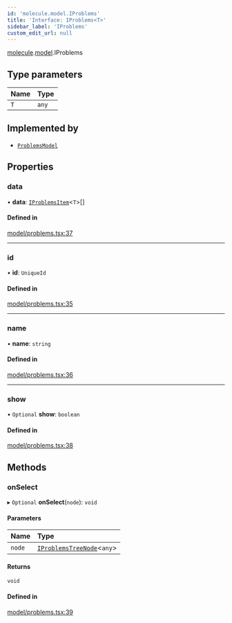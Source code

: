 ```yaml
---
id: 'molecule.model.IProblems'
title: 'Interface: IProblems<T>'
sidebar_label: 'IProblems'
custom_edit_url: null
---
```


[molecule](../namespaces/molecule).[model](../namespaces/molecule.model).IProblems

## Type parameters

| Name | Type  |
| :--- | :---- |
| `T`  | `any` |

## Implemented by

-   [`ProblemsModel`](../classes/molecule.model.ProblemsModel)

## Properties

### data

• **data**: [`IProblemsItem`](molecule.model.IProblemsItem)<`T`\>[]

#### Defined in

[model/problems.tsx:37](https://github.com/DTStack/molecule/blob/927b7d39/src/model/problems.tsx#L37)

---

### id

• **id**: `UniqueId`

#### Defined in

[model/problems.tsx:35](https://github.com/DTStack/molecule/blob/927b7d39/src/model/problems.tsx#L35)

---

### name

• **name**: `string`

#### Defined in

[model/problems.tsx:36](https://github.com/DTStack/molecule/blob/927b7d39/src/model/problems.tsx#L36)

---

### show

• `Optional` **show**: `boolean`

#### Defined in

[model/problems.tsx:38](https://github.com/DTStack/molecule/blob/927b7d39/src/model/problems.tsx#L38)

## Methods

### onSelect

▸ `Optional` **onSelect**(`node`): `void`

#### Parameters

| Name   | Type                                                            |
| :----- | :-------------------------------------------------------------- |
| `node` | [`IProblemsTreeNode`](molecule.model.IProblemsTreeNode)<`any`\> |

#### Returns

`void`

#### Defined in

[model/problems.tsx:39](https://github.com/DTStack/molecule/blob/927b7d39/src/model/problems.tsx#L39)
